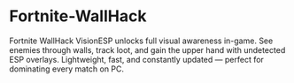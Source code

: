 # Fortnite-WallHack
Fortnite WallHack VisionESP unlocks full visual awareness in-game. See enemies through walls, track loot, and gain the upper hand with undetected ESP overlays. Lightweight, fast, and constantly updated — perfect for dominating every match on PC.
